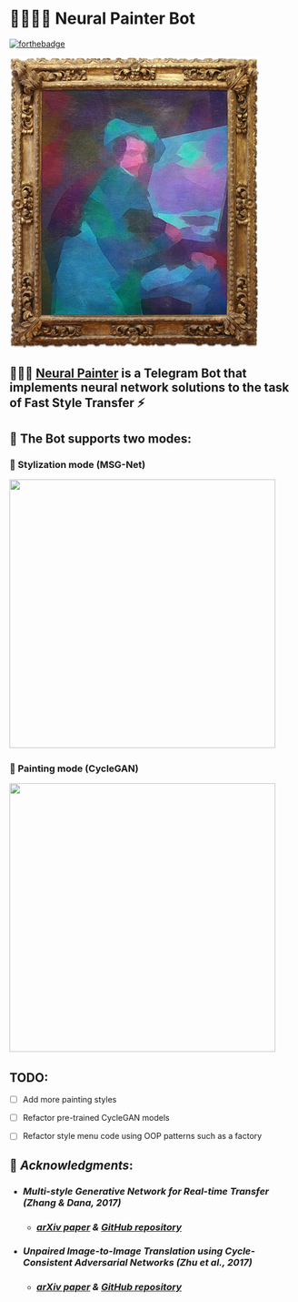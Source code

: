 # :brain::man_artist::robot: **Neural Painter Bot**

[![forthebadge](https://forthebadge.com/images/badges/made-with-crayons.svg)](https://forthebadge.com)

<img src="demos/neural_painter_portrait.jpg" width="440" height="512">

## :brain::man_artist: [Neural Painter](https://telegram.me/NeuralPainterBot) is a Telegram Bot that implements neural network solutions to the task of Fast Style Transfer :zap:

## :robot: The Bot supports two modes:

 ### :rainbow: Stylization mode (MSG-Net)
<img src="demos/stylization.gif" width="468" height="472">

 ### :art: Painting mode (CycleGAN)
<img src="demos/painting.gif" width="468" height="472">

## TODO:

- [ ] Add more painting styles

- [ ] Refactor pre-trained CycleGAN models

- [ ] Refactor style menu code using OOP patterns such as a factory


## :bow: *Acknowledgments*:

- ### *Multi-style Generative Network for Real-time Transfer (Zhang & Dana, 2017)*
    - ### *[arXiv paper](https://arxiv.org/pdf/1703.06953.pdf) & [GitHub repository](https://github.com/zhanghang1989/PyTorch-Multi-Style-Transfer)*

- ### *Unpaired Image-to-Image Translation using Cycle-Consistent Adversarial Networks (Zhu et al., 2017)*
    - ### *[arXiv paper](https://arxiv.org/pdf/1703.10593.pdf) & [GitHub repository](https://github.com/junyanz/pytorch-CycleGAN-and-pix2pix)*
